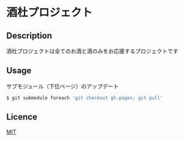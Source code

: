 酒杜プロジェクト
====

## Description

酒杜プロジェクトは全てのお酒と酒のみをお応援するプロジェクトです

## Usage

サブモジュール（下位ページ）のアップデート

```bash
$ git submodule foreach 'git checkout gh-pages; git pull'
```

## Licence

[MIT](https://github.com/tcnksm/tool/blob/master/LICENCE)
